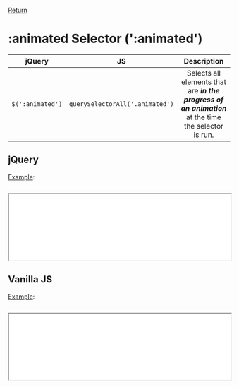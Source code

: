 <!-- markdownlint-disable MD041-->
[Return](../)

# :animated Selector (':animated')

| jQuery | JS | Description |
|:--:|:--:|:--:|
| `$(':animated')` | `querySelectorAll('.animated')` | Selects all elements that are **_in the progress of an animation_** at the time the selector is run. |

## jQuery

[Example](jquery.html):

```js:src/jquery.js
```

<iframe width="100%" height="150" src="jquery.html"></iframe>

## Vanilla JS

[Example](vanilla.html):

```js:src/vanilla.js
```

<iframe width="100%" height="150" src="vanilla.html"></iframe>
